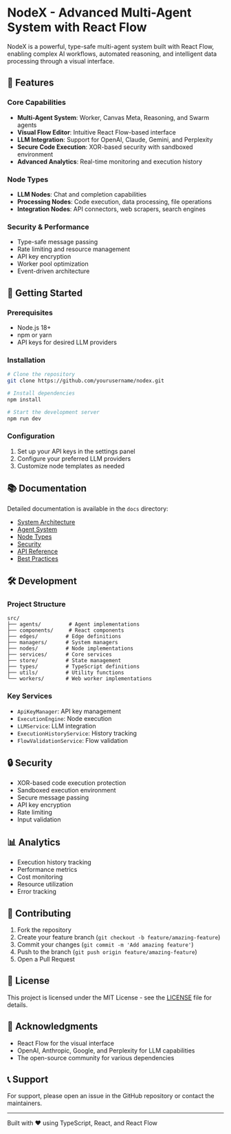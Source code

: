 # NodeX - Advanced Multi-Agent System with React Flow

NodeX is a powerful, type-safe multi-agent system built with React Flow, enabling complex AI workflows, automated reasoning, and intelligent data processing through a visual interface.

## 🌟 Features

### Core Capabilities

- **Multi-Agent System**: Worker, Canvas Meta, Reasoning, and Swarm agents
- **Visual Flow Editor**: Intuitive React Flow-based interface
- **LLM Integration**: Support for OpenAI, Claude, Gemini, and Perplexity
- **Secure Code Execution**: XOR-based security with sandboxed environment
- **Advanced Analytics**: Real-time monitoring and execution history

### Node Types

- **LLM Nodes**: Chat and completion capabilities
- **Processing Nodes**: Code execution, data processing, file operations
- **Integration Nodes**: API connectors, web scrapers, search engines

### Security & Performance

- Type-safe message passing
- Rate limiting and resource management
- API key encryption
- Worker pool optimization
- Event-driven architecture

## 🚀 Getting Started

### Prerequisites

- Node.js 18+
- npm or yarn
- API keys for desired LLM providers

### Installation

```bash
# Clone the repository
git clone https://github.com/yourusername/nodex.git

# Install dependencies
npm install

# Start the development server
npm run dev
```

### Configuration

1. Set up your API keys in the settings panel
2. Configure your preferred LLM providers
3. Customize node templates as needed

## 📚 Documentation

Detailed documentation is available in the `docs` directory:

- [System Architecture](docs/architecture.md)
- [Agent System](docs/agents.md)
- [Node Types](docs/nodes.md)
- [Security](docs/security.md)
- [API Reference](docs/api.md)
- [Best Practices](docs/best-practices.md)

## 🛠️ Development

### Project Structure

```
src/
├── agents/         # Agent implementations
├── components/     # React components
├── edges/         # Edge definitions
├── managers/      # System managers
├── nodes/         # Node implementations
├── services/      # Core services
├── store/         # State management
├── types/         # TypeScript definitions
├── utils/         # Utility functions
└── workers/       # Web worker implementations
```

### Key Services

- `ApiKeyManager`: API key management
- `ExecutionEngine`: Node execution
- `LLMService`: LLM integration
- `ExecutionHistoryService`: History tracking
- `FlowValidationService`: Flow validation

## 🔒 Security

- XOR-based code execution protection
- Sandboxed execution environment
- Secure message passing
- API key encryption
- Rate limiting
- Input validation

## 📊 Analytics

- Execution history tracking
- Performance metrics
- Cost monitoring
- Resource utilization
- Error tracking

## 🤝 Contributing

1. Fork the repository
2. Create your feature branch (`git checkout -b feature/amazing-feature`)
3. Commit your changes (`git commit -m 'Add amazing feature'`)
4. Push to the branch (`git push origin feature/amazing-feature`)
5. Open a Pull Request

## 📝 License

This project is licensed under the MIT License - see the [LICENSE](LICENSE) file for details.

## 🙏 Acknowledgments

- React Flow for the visual interface
- OpenAI, Anthropic, Google, and Perplexity for LLM capabilities
- The open-source community for various dependencies

## 📞 Support

For support, please open an issue in the GitHub repository or contact the maintainers.

---

Built with ❤️ using TypeScript, React, and React Flow
